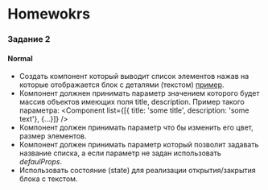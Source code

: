 # Homewokrs
### Задание 2
#### Normal

- Создать компонент который выводит список элементов нажав на которые отображается блок с деталями (текстом) [пример](https://codepen.io/aleksays/full/MWeBLKp).
- Компонент должнен принимать параметр значением которого будет массив объектов имеющих поля title, description. Пример такого параметра:
    <Component list={[{ title: 'some title', description: 'some text'}, {...}]} />
- Компонент должен принимать параметр что бы изменить его цвет, размер элементов.
- Компонент должен принимать параметр который позволит задавать название списка, а если параметр не задан использовать *defaulProps*.
- Использовать состояние (state) для реализации открытия/закрытия блока с текстом.